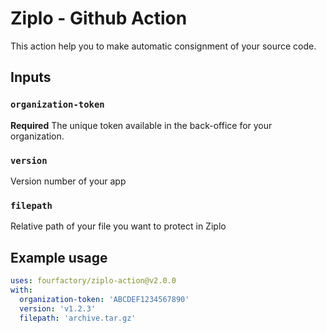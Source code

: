 # Ziplo - Github Action

This action help you to make automatic consignment of your source code.

## Inputs

### `organization-token`

**Required** The unique token available in the back-office for your organization.

### `version`

Version number of your app

### `filepath`

Relative path of your file you want to protect in Ziplo

## Example usage

```yaml
uses: fourfactory/ziplo-action@v2.0.0
with:
  organization-token: 'ABCDEF1234567890'
  version: 'v1.2.3'
  filepath: 'archive.tar.gz'
```